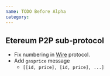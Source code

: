 ```yaml
---
name: TODO Before Alpha
category: 
---
```


## Etereum P2P sub-protocol

* Fix numbering in [Wire](https://github.com/ThePleasurable/wiki/wiki/Trustmachine-Wire-Protocol) protocol. 
* Add `gasprice` message
    * `[[id, price], [id, price], ...]`